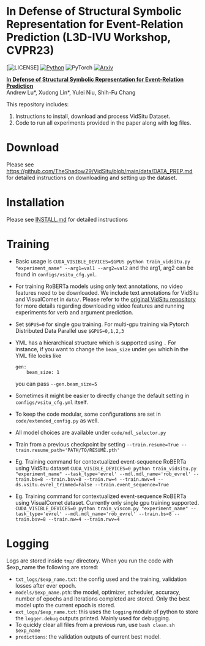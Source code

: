 # In Defense of Structural Symbolic Representation for Event-Relation Prediction (L3D-IVU Workshop, CVPR23)

[![LICENSE](https://img.shields.io/badge/license-MIT-green)]
[![Python](https://img.shields.io/badge/python-3.6-blue)](https://www.python.org/)
![PyTorch](https://img.shields.io/badge/pytorch-1.5-yellow)
[![Arxiv](https://img.shields.io/badge/Arxiv-2301.03410-purple)](https://arxiv.org/abs/2301.03410)

**[In Defense of Structural Symbolic Representation for Event-Relation Prediction](https://arxiv.org/abs/2301.03410)**<br>
Andrew Lu*, Xudong Lin*, Yulei Niu, Shih-Fu Chang

This repository includes:

1. Instructions to install, download and process VidSitu Dataset.
2. Code to run all experiments provided in the paper along with log files.

# Download

Please see https://github.com/TheShadow29/VidSitu/blob/main/data/DATA_PREP.md for detailed instructions on downloading and setting up the dataset.

# Installation

Please see [INSTALL.md](./INSTALL.md) for detailed instructions


# Training

- Basic usage is `CUDA_VISIBLE_DEVICES=$GPUS python train_vidsitu.py "experiment_name" --arg1=val1 --arg2=val2` and the arg1, arg2 can be found in `configs/vsitu_cfg.yml`.

- For training RoBERTa models using only text annotations, no video features need to be downloaded. We include text annotations for VidSitu and VisualComet in `data/`. Please refer to the [original VidSitu repository](https://github.com/TheShadow29/VidSitu/tree/main) for more details regarding downloading video features and running experiments for verb and argument prediction. 

- Set `$GPUS=0` for single gpu training. For multi-gpu training via Pytorch Distributed Data Parallel use `$GPUS=0,1,2,3`

- YML has a hierarchical structure which is supported using `.`
    For instance, if you want to change the `beam_size` under `gen` which in the YML file looks like
    ```
    gen:
        beam_size: 1
    ```
    you can pass `--gen.beam_size=5`

- Sometimes it might be easier to directly change the default setting in `configs/vsitu_cfg.yml` itself.

- To keep the code modular, some configurations are set in `code/extended_config.py` as well.

- All model choices are available under `code/mdl_selector.py`

- Train from a previous checkpoint by setting `--train.resume=True --train.resume_path='PATH/TO/RESUME.pth'`

- Eg. Training command for contextualized event-sequence RoBERTa using VidSitu dataset `CUDA_VISIBLE_DEVICES=0 python train_vidsitu.py "experiment_name" --task_type='evrel' --mdl.mdl_name='rob_evrel' --train.bs=8 --train.bsv=8 --train.nw=4 --train.nwv=4 --ds.vsitu.evrel_trimmed=False --train.event_sequence=True`

- Eg. Training command for contextualized event-sequence RoBERTa using VisualComet dataset. Currently only single gpu training supported. `CUDA_VISIBLE_DEVICES=0 python train_viscom.py "experiment_name" --task_type='evrel' --mdl.mdl_name='rob_evrel' --train.bs=8 --train.bsv=8 --train.nw=4 --train.nwv=4`




# Logging

Logs are stored inside `tmp/` directory. When you run the code with $exp_name the following are stored:
- `txt_logs/$exp_name.txt`: the config used and the training, validation losses after ever epoch.
- `models/$exp_name.pth`: the model, optimizer, scheduler, accuracy, number of epochs and iterations completed are stored. Only the best model upto the current epoch is stored.
- `ext_logs/$exp_name.txt`: this uses the `logging` module of python to store the `logger.debug` outputs printed. Mainly used for debugging.
- To quickly clear all files from a previous run, use `bash clean.sh $exp_name`
- `predictions`: the validation outputs of current best model.
